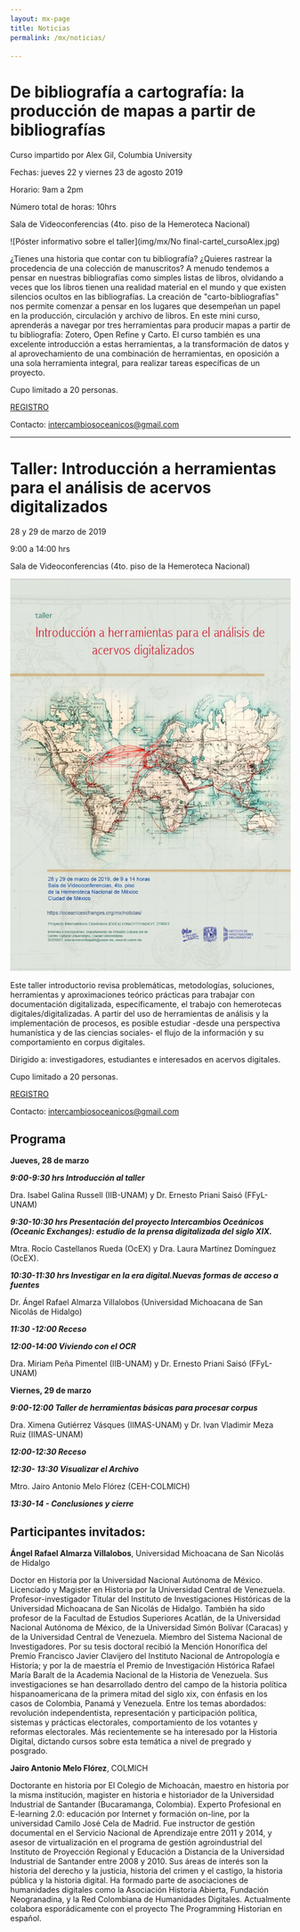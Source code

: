 ```yaml
---
layout: mx-page
title: Noticias
permalink: /mx/noticias/

---
```

# De bibliografía a cartografía: la producción de mapas a partir de bibliografías


Curso impartido por Alex Gil, Columbia University

Fechas: jueves 22 y viernes 23 de agosto 2019

Horario: 9am a 2pm

Número total de horas: 10hrs

Sala de Videoconferencias (4to. piso de la Hemeroteca Nacional)

![Póster informativo sobre el taller](img/mx/No final-cartel_cursoAlex.jpg)

¿Tienes una historia que contar con tu bibliografía? ¿Quieres rastrear la procedencia de una colección
de manuscritos? A menudo tendemos a pensar en nuestras bibliografías como simples listas de libros,
olvidando a veces que los libros tienen una realidad material en el mundo y que existen silencios
ocultos en las bibliografías. La creación de "carto-bibliografías" nos permite comenzar a pensar en los
lugares que desempeñan un papel en la producción, circulación y archivo de libros. En este mini curso,
aprenderás a navegar por tres herramientas para producir mapas a partir de tu bibliografía: Zotero,
Open Refine y Carto. El curso también es una excelente introducción a estas herramientas, a la
transformación de datos y al aprovechamiento de una combinación de herramientas, en oposición a
una sola herramienta integral, para realizar tareas específicas de un proyecto.

Cupo limitado a 20 personas.

[REGISTRO](https://docs.google.com/forms/d/e/1FAIpQLSdNhndUcnXvMqw2QAyCkMtcMhm8X5PPi_MSRrOr70XQV8BxWg/viewform)

Contacto: <intercambiosoceanicos@gmail.com>

___________________________________________________________________________________________________________________________________
# Taller: Introducción a herramientas para el análisis de acervos digitalizados


28 y 29 de marzo de 2019

9:00  a 14:00 hrs

Sala de Videoconferencias (4to. piso de la Hemeroteca Nacional)

![Póster informativo sobre el taller](/img/mx/mapa.jpg)

Este taller introductorio revisa problemáticas, metodologías, soluciones, herramientas y aproximaciones teórico prácticas para trabajar con documentación digitalizada, específicamente, el trabajo con hemerotecas digitales/digitalizadas. A partir del uso de herramientas de análisis y la implementación de procesos, es posible estudiar -desde una perspectiva humanística y de las ciencias sociales- el flujo de la información y su comportamiento en corpus digitales.

Dirigido a: investigadores, estudiantes e interesados en acervos digitales.

Cupo limitado a 20 personas.

[REGISTRO](https://docs.google.com/forms/d/e/1FAIpQLScnHlkbT95m8LtYYFi32IYNA98yHKS_mppW4quGCnd1ngP_5w/viewform)

Contacto: <intercambiosoceanicos@gmail.com>

## Programa

**Jueves, 28 de marzo**

***9:00-9:30 hrs Introducción al taller***

Dra. Isabel Galina Russell (IIB-UNAM) y Dr. Ernesto Priani Saisó (FFyL-UNAM)  

***9:30-10:30 hrs Presentación del proyecto Intercambios Oceánicos (Oceanic Exchanges): estudio de la prensa digitalizada del siglo XIX.***

Mtra. Rocío Castellanos Rueda (OcEX) y Dra. Laura Martínez Domínguez (OcEX).

***10:30-11:30 hrs Investigar en la era digital.Nuevas formas de acceso a fuentes*** 

Dr. Ángel Rafael Almarza Villalobos (Universidad Michoacana de San Nicolás de Hidalgo)

***11:30 -12:00 Receso***

***12:00-14:00 Viviendo con el OCR***

Dra. Miriam Peña Pimentel (IIB-UNAM) y Dr. Ernesto Priani Saisó (FFyL-UNAM)

**Viernes, 29 de marzo**

***9:00-12:00 Taller de herramientas básicas para procesar corpus***

Dra. Ximena Gutiérrez Vásques  (IIMAS-UNAM) y Dr. Ivan Vladimir Meza Ruiz (IIMAS-UNAM)

***12:00-12:30 Receso***

***12:30- 13:30 Visualizar el Archivo***

Mtro. Jairo Antonio Melo Flórez (CEH-COLMICH)

***13:30-14 - Conclusiones y cierre***

## Participantes invitados:

**Ángel Rafael Almarza Villalobos**, Universidad Michoacana de San Nicolás de Hidalgo

Doctor en Historia por la Universidad Nacional Autónoma de México. Licenciado y Magister en Historia por la Universidad Central de Venezuela. Profesor-investigador Titular del Instituto de Investigaciones Históricas de la Universidad Michoacana de San Nicolás de Hidalgo. También ha sido profesor de la Facultad de Estudios Superiores Acatlán, de la Universidad Nacional Autónoma de México, de la Universidad Simón Bolívar (Caracas) y de la Universidad Central de Venezuela. Miembro del Sistema Nacional de Investigadores. Por su tesis doctoral recibió la Mención Honorífica del Premio Francisco Javier Clavijero del Instituto Nacional de Antropología e Historia; y por la de maestría el Premio de Investigación Histórica Rafael María Baralt de la Academia Nacional de la Historia de Venezuela. Sus investigaciones se han desarrollado dentro del campo de la historia política hispanoamericana de la primera mitad del siglo xix, con énfasis en los casos de Colombia, Panamá y Venezuela. Entre los temas abordados: revolución independentista, representación y participación política, sistemas y prácticas electorales, comportamiento de los votantes y reformas electorales. Más recientemente se ha interesado por la Historia Digital, dictando cursos sobre esta temática a nivel de pregrado y posgrado.

**Jairo Antonio Melo Flórez**, COLMICH

Doctorante en historia por El Colegio de Michoacán, maestro en historia por la misma institución, magister en historia e historiador de la Universidad Industrial de Santander (Bucaramanga, Colombia). Experto Profesional en E-learning 2.0: educación por Internet y formación on-line, por la universidad Camilo José Cela de Madrid. Fue instructor de gestión documental en el Servicio Nacional de Aprendizaje entre 2011 y 2014, y asesor de virtualización en el programa de gestión agroindustrial del Instituto de Proyección Regional y Educación a Distancia de la Universidad Industrial de Santander entre 2008 y 2010.
Sus áreas de interés son la historia del derecho y la justicia, historia del crimen y el castigo, la historia pública y la historia digital. Ha formado parte de asociaciones de humanidades digitales como la Asociación Historia Abierta, Fundación Neogranadina, y la Red Colombiana de Humanidades Digitales. Actualmente colabora esporádicamente con el proyecto The Programming Historian en español.

